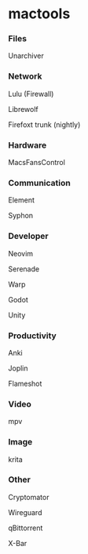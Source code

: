 # mactools
### Files
Unarchiver

### Network
Lulu (Firewall)

Librewolf

Firefoxt trunk (nightly)

### Hardware
MacsFansControl

### Communication

Element

Syphon

### Developer
Neovim

Serenade

Warp

Godot

Unity

### Productivity
Anki

Joplin

Flameshot

### Video
mpv

### Image
krita

### Other
Cryptomator

Wireguard

qBittorrent

X-Bar


